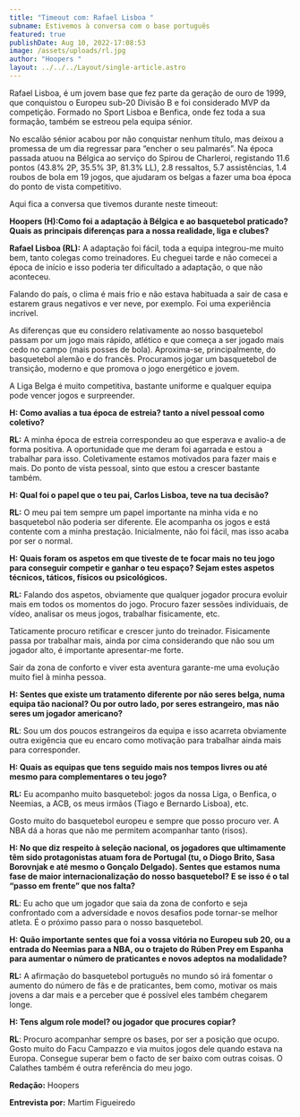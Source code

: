 ```yaml
---
title: "Timeout com: Rafael Lisboa "
subname: Estivemos à conversa com o base português
featured: true
publishDate: Aug 10, 2022-17:08:53
image: /assets/uploads/rl.jpg
author: "Hoopers "
layout: ../../../Layout/single-article.astro
---
```

<!--StartFragment-->

Rafael Lisboa, é um jovem base que fez parte da geração de ouro de 1999, que conquistou o Europeu sub-20 Divisão B e foi considerado MVP da competição. Formado no Sport Lisboa e Benfica, onde fez toda a sua formação, também se estreou pela equipa sénior. 



No escalão sénior acabou por não conquistar nenhum título, mas deixou a promessa de um dia regressar para “encher o seu palmarés”. Na época passada atuou na Bélgica ao serviço do Spirou de Charleroi, registando 11.6 pontos (43.8% 2P, 35.5% 3P, 81.3% LL), 2.8 ressaltos, 5.7 assistências, 1.4 roubos de bola em 19 jogos, que ajudaram os belgas a fazer uma boa época do ponto de vista competitivo.



Aqui fica a conversa que tivemos durante neste timeout:

**Hoopers (H):Como foi a adaptação à Bélgica e ao basquetebol praticado? Quais as principais diferenças para a nossa realidade, liga e clubes?**



**Rafael Lisboa (RL):** A adaptação foi fácil, toda a equipa integrou-me muito bem, tanto colegas como treinadores. Eu cheguei tarde e não comecei a época de início e isso poderia ter dificultado a adaptação, o que não aconteceu.

Falando do país, o clima é mais frio e não estava habituada a sair de casa e estarem graus negativos e ver neve, por exemplo. Foi uma experiência incrível. 

As diferenças que eu considero relativamente ao nosso basquetebol passam por um jogo mais rápido, atlético e que começa a ser jogado mais cedo no campo (mais posses de bola). Aproxima-se, principalmente, do basquetebol alemão e do francês. Procuramos jogar um basquetebol de transição, moderno e que promova o jogo energético e jovem. 

A Liga Belga é muito competitiva, bastante uniforme e qualquer equipa pode vencer jogos e surpreender. 



**H: Como avalias a tua época de estreia? tanto a nível pessoal como coletivo?** 



**RL:** A minha época de estreia correspondeu ao que esperava e avalio-a de forma positiva. A oportunidade que me deram foi agarrada e estou a trabalhar para isso. Coletivamente estamos motivados para fazer mais e mais. Do ponto de vista pessoal, sinto que estou a crescer bastante também.



**H: Qual foi o papel que o teu pai, Carlos Lisboa, teve na tua decisão?**



**RL:** O meu pai tem sempre um papel importante na minha vida e no basquetebol não poderia ser diferente. Ele acompanha os jogos e está contente com a minha prestação. Inicialmente, não foi fácil, mas isso acaba por ser o normal. 



**H: Quais foram os aspetos em que tiveste de te focar mais no teu jogo para conseguir competir e ganhar o teu espaço? Sejam estes aspetos técnicos, táticos, físicos ou psicológicos.**



**RL:** Falando dos aspetos, obviamente que qualquer jogador procura evoluir mais em todos os momentos do jogo. Procuro fazer sessões individuais, de vídeo, analisar os meus jogos, trabalhar fisicamente, etc.

Taticamente procuro retificar e crescer junto do treinador. Fisicamente passa por trabalhar mais, ainda por cima considerando que não sou um jogador alto, é importante apresentar-me forte. 

Sair da zona de conforto e viver esta aventura garante-me uma evolução muito fiel à minha pessoa.



**H: Sentes que existe um tratamento diferente por não seres belga, numa equipa tão nacional? Ou por outro lado, por seres estrangeiro, mas não seres um jogador americano?**



**RL**: Sou um dos poucos estrangeiros da equipa e isso acarreta obviamente outra exigência que eu encaro como motivação para trabalhar ainda mais para corresponder.



**H: Quais as equipas que tens seguido mais nos tempos livres ou até mesmo para complementares o teu jogo?** 



**RL:** Eu acompanho muito basquetebol: jogos da nossa Liga, o Benfica, o Neemias, a ACB, os meus irmãos (Tiago e Bernardo Lisboa), etc.

Gosto muito do basquetebol europeu e sempre que posso procuro ver. A NBA dá a horas que não me permitem acompanhar tanto (risos).



**H: No que diz respeito à seleção nacional, os jogadores que ultimamente têm sido protagonistas atuam fora de Portugal (tu, o Diogo Brito, Sasa Borovnjak e até mesmo o Gonçalo Delgado). Sentes que estamos numa fase de maior internacionalização do nosso basquetebol? E se isso é o tal “passo em frente” que nos falta?**



**RL**: Eu acho que um jogador que saia da zona de conforto e seja confrontado com a adversidade e novos desafios pode tornar-se melhor atleta. É o próximo passo para o nosso basquetebol. 



**H: Quão importante sentes que foi a vossa vitória no Europeu sub 20, ou a entrada do Neemias para a NBA, ou o trajeto do Rúben Prey em Espanha para aumentar o número de praticantes e novos adeptos na modalidade?**



**RL:** A afirmação do basquetebol português no mundo só irá fomentar o aumento do número de fãs e de praticantes, bem como, motivar os mais jovens a dar mais e a perceber que é possível eles também chegarem longe. 



**H: Tens algum role model? ou jogador que procures copiar?** 



**RL**: Procuro acompanhar sempre os bases, por ser a posição que ocupo. Gosto muito do Facu Campazzo e via muitos jogos dele quando estava na Europa. Consegue superar bem o facto de ser baixo com outras coisas. O Calathes também é outra referência do meu jogo. 



**Redação:** Hoopers

**Entrevista por:** Martim Figueiredo 



<!--EndFragment-->